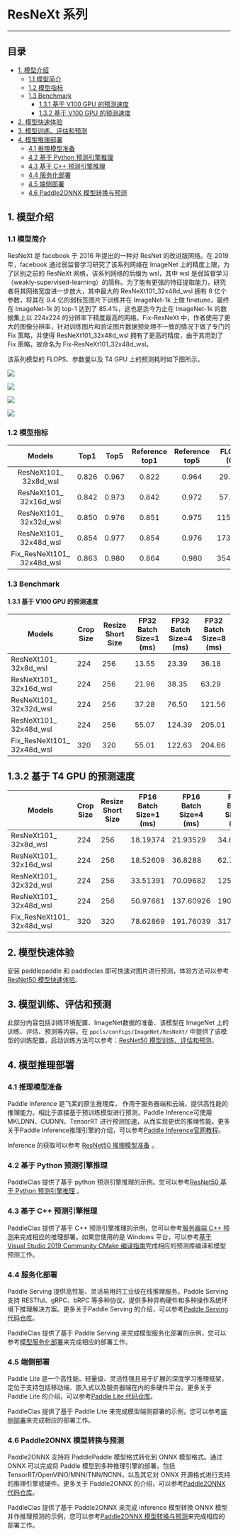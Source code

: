 # ResNeXt 系列
-----

## 目录

- [1. 模型介绍](#1)
    - [1.1 模型简介](#1.1)
    - [1.2 模型指标](#1.2)
    - [1.3 Benchmark](#1.3)
      - [1.3.1 基于 V100 GPU 的预测速度](#1.3.1)
      - [1.3.2 基于 V100 GPU 的预测速度](#1.3.2)
- [2. 模型快速体验](#2)
- [3. 模型训练、评估和预测](#3)
- [4. 模型推理部署](#4)
  - [4.1 推理模型准备](#4.1)
  - [4.2 基于 Python 预测引擎推理](#4.2)
  - [4.3 基于 C++ 预测引擎推理](#4.3)
  - [4.4 服务化部署](#4.4)
  - [4.5 端侧部署](#4.5)
  - [4.6 Paddle2ONNX 模型转换与预测](#4.6)

<a name='1'></a>

## 1. 模型介绍

<a name='1.1'></a>

### 1.1 模型简介

ResNeXt 是 facebook 于 2016 年提出的一种对 ResNet 的改进版网络。在 2019 年，facebook 通过弱监督学习研究了该系列网络在 ImageNet 上的精度上限，为了区别之前的 ResNeXt 网络，该系列网络的后缀为 wsl，其中 wsl 是弱监督学习（weakly-supervised-learning）的简称。为了能有更强的特征提取能力，研究者将其网络宽度进一步放大，其中最大的 ResNeXt101_32x48d_wsl 拥有 8 亿个参数，将其在 9.4 亿的弱标签图片下训练并在 ImageNet-1k 上做 finetune，最终在 ImageNet-1k 的 top-1 达到了 85.4%，这也是迄今为止在 ImageNet-1k 的数据集上以 224x224 的分辨率下精度最高的网络。Fix-ResNeXt 中，作者使用了更大的图像分辨率，针对训练图片和验证图片数据预处理不一致的情况下做了专门的 Fix 策略，并使得 ResNeXt101_32x48d_wsl 拥有了更高的精度，由于其用到了 Fix 策略，故命名为 Fix-ResNeXt101_32x48d_wsl。

该系列模型的 FLOPS、参数量以及 T4 GPU 上的预测耗时如下图所示。

![](../../images/models/T4_benchmark/t4.fp32.bs4.EfficientNet.flops.png)

![](../../images/models/T4_benchmark/t4.fp32.bs4.EfficientNet.params.png)

![](../../images/models/T4_benchmark/t4.fp32.bs1.EfficientNet.png)

![](../../images/models/T4_benchmark/t4.fp16.bs1.EfficientNet.png)

<a name='1.2'></a>

### 1.2 模型指标

| Models                        | Top1   | Top5   | Reference<br>top1 | Reference<br>top5 | FLOPS<br>(G) | Params<br>(M) |
|:--:|:--:|:--:|:--:|:--:|:--:|:--:|
| ResNeXt101_<br>32x8d_wsl      | 0.826  | 0.967  | 0.822             | 0.964             | 29.140       | 78.440            |
| ResNeXt101_<br>32x16d_wsl     | 0.842  | 0.973  | 0.842             | 0.972             | 57.550       | 152.660           |
| ResNeXt101_<br>32x32d_wsl     | 0.850  | 0.976  | 0.851             | 0.975             | 115.170      | 303.110           |
| ResNeXt101_<br>32x48d_wsl     | 0.854  | 0.977  | 0.854             | 0.976             | 173.580      | 456.200           |
| Fix_ResNeXt101_<br>32x48d_wsl | 0.863  | 0.980  | 0.864             | 0.980             | 354.230      | 456.200           |

### 1.3 Benchmark

<a name='1.3.1'></a>

#### 1.3.1 基于 V100 GPU 的预测速度

| Models                               | Crop Size | Resize Short Size | FP32<br/>Batch Size=1<br/>(ms) | FP32<br/>Batch Size=4<br/>(ms) | FP32<br/>Batch Size=8<br/>(ms) |
|-------------------------------|-----------|-------------------|-------------------------------|-------------------------------|-------------------------------|
| ResNeXt101_<br>32x8d_wsl      | 224       | 256               | 13.55 | 23.39 | 36.18 |
| ResNeXt101_<br>32x16d_wsl     | 224       | 256               | 21.96 | 38.35 | 63.29 |
| ResNeXt101_<br>32x32d_wsl     | 224       | 256               | 37.28 | 76.50 | 121.56 |
| ResNeXt101_<br>32x48d_wsl     | 224       | 256               | 55.07 | 124.39 | 205.01 |
| Fix_ResNeXt101_<br>32x48d_wsl | 320       | 320               | 55.01 | 122.63 | 204.66 |

<a name='1.3.2'></a>

## 1.3.2 基于 T4 GPU 的预测速度

| Models                    | Crop Size | Resize Short Size | FP16<br>Batch Size=1<br>(ms) | FP16<br>Batch Size=4<br>(ms) | FP16<br>Batch Size=8<br>(ms) | FP32<br>Batch Size=1<br>(ms) | FP32<br>Batch Size=4<br>(ms) | FP32<br>Batch Size=8<br>(ms) |
|---------------------------|-----------|-------------------|------------------------------|------------------------------|------------------------------|------------------------------|------------------------------|------------------------------|
| ResNeXt101_<br>32x8d_wsl      | 224       | 256               | 18.19374                     | 21.93529                     | 34.67802                     | 18.52528                     | 34.25319                     | 67.2283                      |
| ResNeXt101_<br>32x16d_wsl     | 224       | 256               | 18.52609                     | 36.8288                      | 62.79947                     | 25.60395                     | 71.88384                     | 137.62327                    |
| ResNeXt101_<br>32x32d_wsl     | 224       | 256               | 33.51391                     | 70.09682                     | 125.81884                    | 54.87396                     | 160.04337                    | 316.17718                    |
| ResNeXt101_<br>32x48d_wsl     | 224       | 256               | 50.97681                     | 137.60926                    | 190.82628                    | 99.01698256                  | 315.91261                    | 551.83695                    |
| Fix_ResNeXt101_<br>32x48d_wsl | 320       | 320               | 78.62869                     | 191.76039                    | 317.15436                    | 160.0838242                  | 595.99296                    | 1151.47384                   |

<a name="2"></a>  

## 2. 模型快速体验

安装 paddlepaddle 和 paddleclas 即可快速对图片进行预测，体验方法可以参考[ResNet50 模型快速体验](./ResNet.md#2-模型快速体验)。

<a name="3"></a>

## 3. 模型训练、评估和预测

此部分内容包括训练环境配置、ImageNet数据的准备、该模型在 ImageNet 上的训练、评估、预测等内容。在 `ppcls/configs/ImageNet/ResNeXt/` 中提供了该模型的训练配置，启动训练方法可以参考：[ResNet50 模型训练、评估和预测](./ResNet.md#3-模型训练评估和预测)。

<a name="4"></a>

## 4. 模型推理部署

<a name="4.1"></a>

### 4.1 推理模型准备

Paddle Inference 是飞桨的原生推理库， 作用于服务器端和云端，提供高性能的推理能力。相比于直接基于预训练模型进行预测，Paddle Inference可使用 MKLDNN、CUDNN、TensorRT 进行预测加速，从而实现更优的推理性能。更多关于Paddle Inference推理引擎的介绍，可以参考[Paddle Inference官网教程](https://www.paddlepaddle.org.cn/documentation/docs/zh/guides/infer/inference/inference_cn.html)。

Inference 的获取可以参考 [ResNet50 推理模型准备](./ResNet.md#41-推理模型准备) 。

<a name="4.2"></a>

### 4.2 基于 Python 预测引擎推理

PaddleClas 提供了基于 python 预测引擎推理的示例。您可以参考[ResNet50 基于 Python 预测引擎推理](./ResNet.md#42-基于-python-预测引擎推理) 。

<a name="4.3"></a>

### 4.3 基于 C++ 预测引擎推理

PaddleClas 提供了基于 C++ 预测引擎推理的示例，您可以参考[服务器端 C++ 预测](../inference_deployment/cpp_deploy.md)来完成相应的推理部署。如果您使用的是 Windows 平台，可以参考[基于 Visual Studio 2019 Community CMake 编译指南](../inference_deployment/cpp_deploy_on_windows.md)完成相应的预测库编译和模型预测工作。

<a name="4.4"></a>

### 4.4 服务化部署

Paddle Serving 提供高性能、灵活易用的工业级在线推理服务。Paddle Serving 支持 RESTful、gRPC、bRPC 等多种协议，提供多种异构硬件和多种操作系统环境下推理解决方案。更多关于Paddle Serving 的介绍，可以参考[Paddle Serving 代码仓库](https://github.com/PaddlePaddle/Serving)。

PaddleClas 提供了基于 Paddle Serving 来完成模型服务化部署的示例，您可以参考[模型服务化部署](../inference_deployment/paddle_serving_deploy.md)来完成相应的部署工作。

<a name="4.5"></a>

### 4.5 端侧部署

Paddle Lite 是一个高性能、轻量级、灵活性强且易于扩展的深度学习推理框架，定位于支持包括移动端、嵌入式以及服务器端在内的多硬件平台。更多关于 Paddle Lite 的介绍，可以参考[Paddle Lite 代码仓库](https://github.com/PaddlePaddle/Paddle-Lite)。

PaddleClas 提供了基于 Paddle Lite 来完成模型端侧部署的示例，您可以参考[端侧部署](../inference_deployment/paddle_lite_deploy.md)来完成相应的部署工作。

<a name="4.6"></a>

### 4.6 Paddle2ONNX 模型转换与预测

Paddle2ONNX 支持将 PaddlePaddle 模型格式转化到 ONNX 模型格式。通过 ONNX 可以完成将 Paddle 模型到多种推理引擎的部署，包括TensorRT/OpenVINO/MNN/TNN/NCNN，以及其它对 ONNX 开源格式进行支持的推理引擎或硬件。更多关于 Paddle2ONNX 的介绍，可以参考[Paddle2ONNX 代码仓库](https://github.com/PaddlePaddle/Paddle2ONNX)。

PaddleClas 提供了基于 Paddle2ONNX 来完成 inference 模型转换 ONNX 模型并作推理预测的示例，您可以参考[Paddle2ONNX 模型转换与预测](@shuilong)来完成相应的部署工作。
